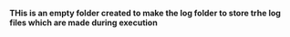 **THis is an empty folder created to make the log folder to store trhe log files which are made during execution**
